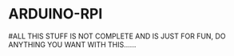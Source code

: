 # ARDUINO-RPI
#ALL THIS STUFF IS NOT COMPLETE AND IS JUST FOR FUN, DO ANYTHING YOU WANT WITH THIS......
